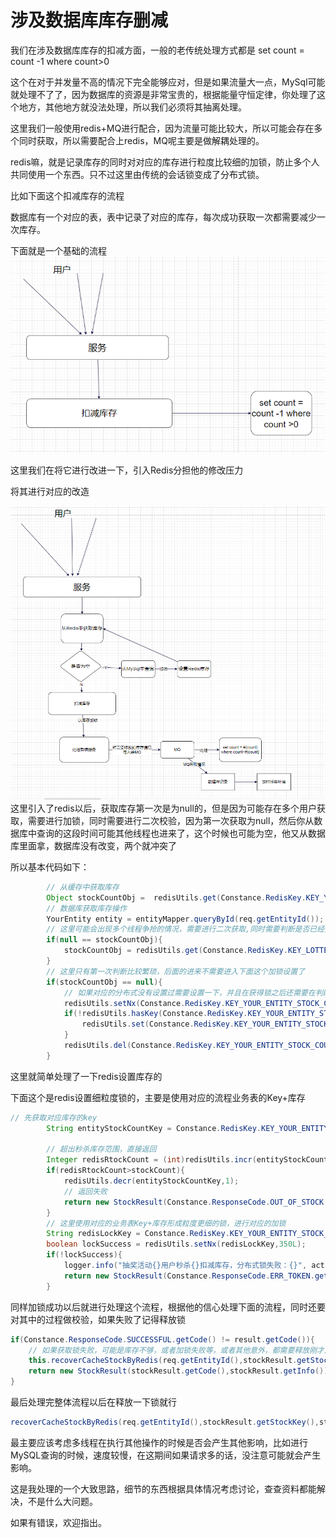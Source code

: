 # 涉及数据库库存删减

我们在涉及数据库库存的扣减方面，一般的老传统处理方式都是 set count = count -1 where count>0

这个在对于并发量不高的情况下完全能够应对，但是如果流量大一点，MySql可能就处理不了了，因为数据库的资源是非常宝贵的，根据能量守恒定律，你处理了这个地方，其他地方就没法处理，所以我们必须将其抽离处理。

这里我们一般使用redis+MQ进行配合，因为流量可能比较大，所以可能会存在多个同时获取，所以需要配合上redis，MQ呢主要是做解耦处理的。

redis嘛，就是记录库存的同时对对应的库存进行粒度比较细的加锁，防止多个人共同使用一个东西。只不过这里由传统的会话锁变成了分布式锁。

比如下面这个扣减库存的流程

数据库有一个对应的表，表中记录了对应的库存，每次成功获取一次都需要减少一次库存。



下面就是一个基础的流程
![img_9.png](../../../assert/images/img_9.png)

这里我们在将它进行改进一下，引入Redis分担他的修改压力

将其进行对应的改造

![img_8.png](../../../assert/images/img_8.png)
这里引入了redis以后，获取库存第一次是为null的，但是因为可能存在多个用户获取，需要进行加锁，同时需要进行二次校验，因为第一次获取为null，然后你从数据库中查询的这段时间可能其他线程也进来了，这个时候也可能为空，他又从数据库里面拿，数据库没有改变，两个就冲突了

所以基本代码如下：

```java
		// 从缓存中获取库存
        Object stockCountObj =  redisUtils.get(Constance.RedisKey.KEY_YOUR_ENTITY_STOCK_COUNT(req.getEntityId()));
        // 数据库获取库存操作
        YourEntity entity = entityMapper.queryById(req.getEntityId());
        // 这里可能会出现多个线程争抢的情况，需要进行二次获取,同时需要判断是否已经抢完了，通过redis的库存和总数进行比较判断是否抢完
        if(null == stockCountObj){
            stockCountObj = redisUtils.get(Constance.RedisKey.KEY_LOTTERY_ACTIVITY_STOCK_COUNT(req.getActivityId()));
        }
		// 这里只有第一次判断比较繁琐，后面的进来不需要进入下面这个加锁设置了
		if(stockCountObj == null){
            // 如果对应的分布式没有设置过需要设置一下，并且在获得锁之后还需要在判断一下有没有设置，如果设置了就不需要在设置了,这里进行了一个双重校验
            redisUtils.setNx(Constance.RedisKey.KEY_YOUR_ENTITY_STOCK_COUNT(req.getEntityId()),1000l);
            if(!redisUtils.hasKey(Constance.RedisKey.KEY_YOUR_ENTITY_STOCK_COUNT(req.getEntityId()))) {
                redisUtils.set(Constance.RedisKey.KEY_YOUR_ENTITY_STOCK_COUNT(req.getEntityId()), entity.getStockCount());
            }
            redisUtils.del(Constance.RedisKey.KEY_YOUR_ENTITY_STOCK_COUNT(req.getEntityId()));
        }
```

这里就简单处理了一下redis设置库存的

下面这个是redis设置细粒度锁的，主要是使用对应的流程业务表的Key+库存

```java
// 先获取对应库存的key
        String entityStockCountKey = Constance.RedisKey.KEY_YOUR_ENTITY_STOCK_COUNT(entityId);

        // 超出秒杀库存范围，直接返回
        Integer redisRtockCount = (int)redisUtils.incr(entityStockCountKey,1);
        if(redisRtockCount>stockCount){
            redisUtils.decr(entityStockCountKey,1);
            // 返回失败
            return new StockResult(Constance.ResponseCode.OUT_OF_STOCK.getCode(),Constance.ResponseCode.OUT_OF_STOCK.getDesc());
        }
		// 这里使用对应的业务表Key+库存形成粒度更细的锁，进行对应的加锁
        String redisLockKey = Constance.RedisKey.KEY_YOUR_ENTITY_STOCK_COUNT(entityId,redisStockCount);
        boolean lockSuccess = redisUtils.setNx(redisLockKey,350L);
        if(!lockSuccess){
            logger.info("抽奖活动{}用户秒杀{}扣减库存，分布式锁失败：{}", activityId, uId, redisLockKey);
            return new StockResult(Constance.ResponseCode.ERR_TOKEN.getCode(),Constance.ResponseCode.ERR_TOKEN.getDesc());
        }
```

同样加锁成功以后就进行处理这个流程，根据他的信心处理下面的流程，同时还要对其中的过程做校验，如果失败了记得释放锁

```java
if(Constance.ResponseCode.SUCCESSFUL.getCode() != result.getCode()){
    // 如果获取锁失败，可能是库存不够，或者加锁失败等，或者其他意外，都需要释放刚才加的锁
    this.recoverCacheStockByRedis(req.getEntityId(),stockResult.getStockKey(),stockResult.getCode());
    return new StockResult(stockResult.getCode(),stockResult.getInfo()); // 返回，信息，该装填信息装填，返回失败的信息
}
```

最后处理完整体流程以后在释放一下锁就行

```java
recoverCacheStockByRedis(req.getEntityId(),stockResult.getStockKey(),stockResult.getCode());
```

最主要应该考虑多线程在执行其他操作的时候是否会产生其他影响，比如进行MySQL查询的时候，速度较慢，在这期间如果请求多的话，没注意可能就会产生影响。

这是我处理的一个大致思路，细节的东西根据具体情况考虑讨论，查查资料都能解决，不是什么大问题。

如果有错误，欢迎指出。

